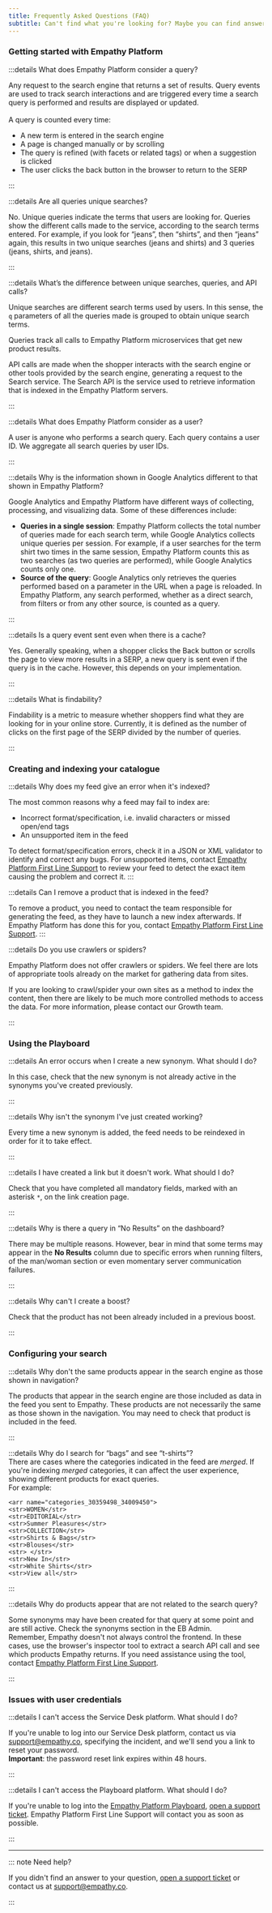```yaml
---
title: Frequently Asked Questions (FAQ)
subtitle: Can't find what you're looking for? Maybe you can find answers to your questions here!
---
```


### Getting started with Empathy Platform

:::details What does Empathy Platform consider a query?

Any request to the search engine that returns a set of results. Query events are used to track search interactions and are triggered every time a search query is performed and results are displayed or updated.  
<br>
A query is counted every time:   
- A new term is entered in the search engine
- A page is changed manually or by scrolling
- The query is refined (with facets or related tags) or when a suggestion is clicked
- The user clicks the back button in the browser to return to the SERP

:::


:::details Are all queries unique searches?

No. Unique queries indicate the terms that users are looking for. Queries show the different calls made to the service, according to the search terms entered. For example, if you look for “jeans”, then “shirts”, and then “jeans” again, this results in two unique searches (jeans and shirts) and 3 queries (jeans, shirts, and jeans).

:::


:::details What’s the difference between unique searches, queries, and API calls?

Unique searches are different search terms used by users. In this sense, the `q` parameters of all the queries made is grouped to obtain unique search terms.

Queries track all calls to Empathy Platform microservices that get new product results.

API calls are made when the shopper interacts with the search engine or other tools provided by the search engine, generating a request to the Search service. The Search API is the service used to retrieve information that is indexed in the Empathy Platform servers.

:::


:::details What does Empathy Platform consider as a user?

A user is anyone who performs a search query. Each query contains a user ID. We aggregate all search queries by user IDs.

:::


:::details Why is the information shown in Google Analytics different to that shown in Empathy Platform?   

Google Analytics and Empathy Platform have different ways of collecting, processing, and visualizing data. Some of these differences include:
- **Queries in a single session**: Empathy Platform collects the total number of queries made for each search term, while Google Analytics collects unique queries per session. For example, if a user searches for the term shirt two times in the same session, Empathy Platform counts this as two searches (as two queries are performed), while Google Analytics counts only one.
- **Source of the query**: Google Analytics only retrieves the queries performed based on a parameter in the URL when a page is reloaded. In Empathy Platform, any search performed, whether as a direct search, from filters or from any other source, is counted as a query.

:::


:::details Is a query event sent even when there is a cache?

Yes. Generally speaking, when a shopper clicks the Back button or scrolls the page to view more results in a SERP, a new query is sent even if the query is in the cache. However, this depends on your implementation.

:::


:::details What is findability?

Findability is a metric to measure whether shoppers find what they are looking for in your online store. Currently, it is defined as the number of clicks on the first page of the SERP divided by the number of queries.

:::


### Creating and indexing your catalogue

:::details Why does my feed give an error when it's indexed?

The most common reasons why a feed may fail to index are:   
- Incorrect format/specification, i.e. invalid characters or missed open/end tags
- An unsupported item in the feed

To detect format/specification errors, check it in a JSON or XML validator to identify and correct any bugs. For unsupported items, contact [Empathy Platform First Line Support](http://support.empathy.co/) to review your feed to detect the exact item causing the problem and correct it.
:::


<!-- (launch a new index or reindex?) -->
:::details Can I remove a product that is indexed in the feed?

To remove a product, you need to contact the team responsible for generating the feed, as they have to launch a new index afterwards. If Empathy Platform has done this for you, contact [Empathy Platform First Line Support](http://support.empathy.co/).
:::


<!-- (NEW CONTENT BASED ON MOST COMMON QS PAGE) -->
:::details Do you use crawlers or spiders?   

Empathy Platform does not offer crawlers or spiders. We feel there are lots of appropriate tools already on the market for gathering data from sites. 

If you are looking to crawl/spider your own sites as a method to index the content, then there are likely to be much more controlled methods to access the data. For more information, please contact our Growth team.

:::


### Using the Playboard

:::details An error occurs when I create a new synonym. What should I do?   

In this case, check that the new synonym is not already active in the synonyms you've created previously.  

:::


:::details Why isn't the synonym I've just created working?   

Every time a new synonym is added, the feed needs to be reindexed in order for it to take effect.  

:::

:::details I have created a link but it doesn't work. What should I do?   

Check that you have completed all mandatory fields, marked with an asterisk `*`, on the link creation page.  

:::

:::details Why is there a query in “No Results” on the dashboard?  

There may be multiple reasons. However, bear in mind that some terms may appear in the **No Results** column due to specific errors when running filters, of the man/woman section or even momentary server communication failures.  

:::

:::details Why can't I create a boost?  

Check that the product has not been already included in a previous boost.  

:::

### Configuring your search 

:::details Why don't the same products appear in the search engine as those shown in navigation?  

The products that appear in the search engine are those included as data in the feed you sent to Empathy. These products are not necessarily the same as those shown in the navigation. You may need to check that product is included in the feed.  

:::


:::details Why do I search for “bags” and see “t-shirts”?  
There are cases where the categories indicated in the feed are *merged*. If you're indexing *merged* categories, it can affect the user experience, showing different products for exact queries.  
For example:  

```
<arr name="categories_30359498_34009450">
<str>WOMEN</str>
<str>EDITORIAL</str>
<str>Summer Pleasures</str>
<str>COLLECTION</str>
<str>Shirts & Bags</str>
<str>Blouses</str>
<str> </str>
<str>New In</str>
<str>White Shirts</str>
<str>View all</str>
````

:::  


:::details Why do products appear that are not related to the search query?   

Some synonyms may have been created for that query at some point and are still active. Check the synonyms section in the EB Admin.  
Remember, Empathy doesn't not always control the frontend. In these cases, use the browser's inspector tool to extract a search API call and see which products Empathy returns. If you need assistance using the tool, contact [Empathy Platform First Line Support](http://support.empathy.co/).  

:::  

### Issues with user credentials

:::details I can't access the Service Desk platform. What should I do?   

If you're unable to log into our Service Desk platform, contact us via [support@empathy.co](mailto:support@empathy.co), specifying the incident, and we'll send you a link to reset your password.   
**Important**: the password reset link expires within 48 hours.  

:::

:::details I can't access the Playboard platform. What should I do?  

If you're unable to log into the [Empathy Platform Playboard](https://playboard.empathy.co/), [open a support ticket](http://support.empathy.co/). Empathy Platform First Line Support will contact you as soon as possible.  

:::


---   

::: note Need help?   

If you didn't find an answer to your question, [open a support ticket](http://support.empathy.co/) or contact us at [support@empathy.co](mailto:support@empathy.co).

:::